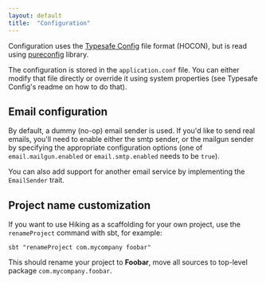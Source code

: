```yaml
---
layout: default
title:  "Configuration"
---
```


Configuration uses the [Typesafe Config](https://github.com/lightbend/config) file format (HOCON), but is read using [pureconfig](https://pureconfig.github.io) library.

The configuration is stored in the `application.conf` file. You can either modify that file directly or override it using system properties (see Typesafe Config's readme on how to do that).

## Email configuration

By default, a dummy (no-op) email sender is used. If you'd like to send real emails, you'll need to enable either the
smtp sender, or the mailgun sender by specifying the appropriate configuration options (one of `email.mailgun.enabled`
or `email.smtp.enabled` needs to be `true`).

You can also add support for another email service by implementing the `EmailSender` trait.

## Project name customization

If you want to use Hiking as a scaffolding for your own project, use the `renameProject` command with sbt, for example:  

````
sbt "renameProject com.mycompany foobar"
````  

This should rename your project to **Foobar**, move all sources to top-level package `com.mycompany.foobar`.
